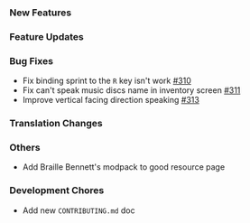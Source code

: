 [//]: # (Manually copy the latest.md to CHANGELOG.md, then copy the default.md to the latest.md at every release time.)

### New Features

### Feature Updates

### Bug Fixes

- Fix binding sprint to the `R` key isn't work [#310](https://github.com/khanshoaib3/minecraft-access/issues/310)
- Fix can't speak music discs name in inventory screen [#311](https://github.com/khanshoaib3/minecraft-access/issues/311)
- Improve vertical facing direction speaking [#313](https://github.com/khanshoaib3/minecraft-access/issues/313)

### Translation Changes

### Others

- Add Braille Bennett's modpack to good resource page

### Development Chores

- Add new `CONTRIBUTING.md` doc
